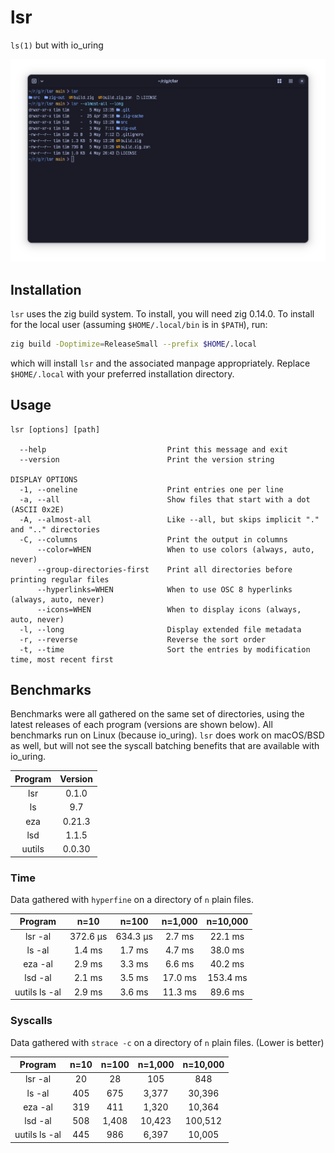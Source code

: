 # lsr

`ls(1)` but with io_uring

![screenshot](screenshot.png)

## Installation

`lsr` uses the zig build system. To install, you will need zig 0.14.0. To
install for the local user (assuming `$HOME/.local/bin` is in `$PATH`), run:

```sh
zig build -Doptimize=ReleaseSmall --prefix $HOME/.local
```

which will install `lsr` and the associated manpage appropriately. Replace
`$HOME/.local` with your preferred installation directory.

## Usage

```
lsr [options] [path]

  --help                           Print this message and exit
  --version                        Print the version string

DISPLAY OPTIONS
  -1, --oneline                    Print entries one per line
  -a, --all                        Show files that start with a dot (ASCII 0x2E)
  -A, --almost-all                 Like --all, but skips implicit "." and ".." directories
  -C, --columns                    Print the output in columns
      --color=WHEN                 When to use colors (always, auto, never)
      --group-directories-first    Print all directories before printing regular files
      --hyperlinks=WHEN            When to use OSC 8 hyperlinks (always, auto, never)
      --icons=WHEN                 When to display icons (always, auto, never)
  -l, --long                       Display extended file metadata
  -r, --reverse                    Reverse the sort order
  -t, --time                       Sort the entries by modification time, most recent first

```

## Benchmarks

Benchmarks were all gathered on the same set of directories, using the latest
releases of each program (versions are shown below). All benchmarks run on Linux
(because io_uring). `lsr` does work on macOS/BSD as well, but will not see the
syscall batching benefits that are available with io_uring.

| Program | Version |
|:-------:|:-------:|
|   lsr   |  0.1.0  |
|    ls   |   9.7   |
|   eza   |  0.21.3 |
|   lsd   |  1.1.5  |
| uutils  | 0.0.30  |

### Time

Data gathered with `hyperfine` on a directory of `n` plain files.

|    Program    |   n=10   |   n=100  | n=1,000 | n=10,000 |
|:-------------:|:--------:|:--------:|:-------:|:--------:|
|    lsr -al    | 372.6 µs | 634.3 µs | 2.7 ms  | 22.1 ms  |
|     ls -al    |  1.4 ms  |  1.7 ms  | 4.7 ms  | 38.0 ms  |
|    eza -al    |  2.9 ms  |  3.3 ms  | 6.6 ms  | 40.2 ms  |
|    lsd -al    |  2.1 ms  |  3.5 ms  | 17.0 ms | 153.4 ms |
| uutils ls -al | 2.9 ms   | 3.6 ms   | 11.3 ms | 89.6 ms  |

### Syscalls

Data gathered with `strace -c` on a directory of `n` plain files. (Lower is better)

|    Program    | n=10 | n=100 | n=1,000 | n=10,000 |
|:-------------:|:----:|:-----:|:-------:|:--------:|
|    lsr -al    |  20  |   28  | 105     | 848      |
|     ls -al    |  405 |  675  | 3,377   | 30,396   |
|    eza -al    |  319 |  411  | 1,320   | 10,364   |
|    lsd -al    |  508 | 1,408 | 10,423  | 100,512  |
| uutils ls -al | 445  | 986   | 6,397   | 10,005   |
